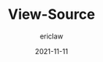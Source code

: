 ---
author: ericlaw
date: 2021-11-11
permalink: false
tags:
  - development
  - user-agents
target_url: https://textslashplain.com/2021/11/11/view-source/
title: View-Source
---
